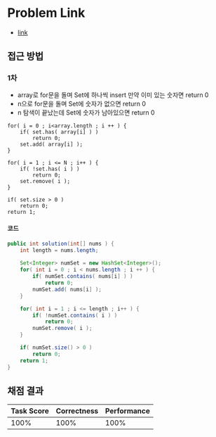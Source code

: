 # Problem Link
- [link](https://app.codility.com/programmers/lessons/4-counting_elements/perm_check/)

## 접근 방법
### 1차
- array로 for문을 돌며 Set에 하나씩 insert 만약 이미 있는 숫자면 return 0
- n으로 for문을 돌며 Set에 숫자가 없으면 return 0
- n 탐색이 끝났는데 Set에 숫자가 남아있으면 return 0
```sudo
for( i = 0 ; i<array.length ; i ++ ) {
    if( set.has( array[i] ) )
		return 0;
	set.add( array[i] );
}

for( i = 1 ; i <= N ; i++ ) {
	if( !set.has( i ) )
		return 0;
	set.remove( i );
}

if( set.size > 0 )
	return 0;
return 1;
```

#### 코드
```java
public int solution(int[] nums ) {
	int length = nums.length;
	
	Set<Integer> numSet = new HashSet<Integer>();
	for( int i = 0 ; i < nums.length ; i ++ ) {
		if( numSet.contains( nums[i] ) )
			return 0;
		numSet.add( nums[i] );
	}

	for( int i = 1 ; i <= length ; i++ ) {
		if( !numSet.contains( i ) )
			return 0;
		numSet.remove( i );
	}

	if( numSet.size() > 0 )
		return 0;
	return 1;
}
```

## 채점 결과
| Task Score | Correctness | Performance | 
| ------------ | ------------- | ------------- |
| 100% | 100% | 100% |
